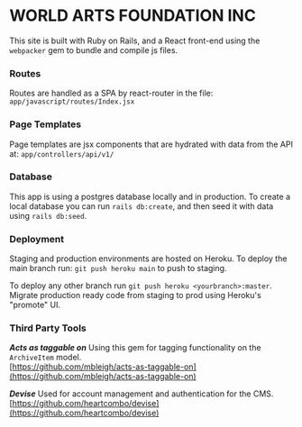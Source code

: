 # WORLD ARTS FOUNDATION INC

This site is built with Ruby on Rails, and a React front-end using the `webpacker` gem to bundle and compile js files. 

### Routes
Routes are handled as a SPA by react-router in the file: `app/javascript/routes/Index.jsx`

### Page Templates
Page templates are jsx components that are hydrated with data from the API at: `app/controllers/api/v1/`

### Database
This app is using a postgres database locally and in production.
To create a local database you can run `rails db:create`, and then seed it with data using `rails db:seed`.

### Deployment
Staging and production environments are hosted on Heroku.
To deploy the main branch run: `git push heroku main` to push to staging.

To deploy any other branch run `git push heroku <yourbranch>:master`.
Migrate production ready code from staging to prod using Heroku's "promote" UI.

### Third Party Tools
***Acts as taggable on***
Using this gem for tagging functionality on the `ArchiveItem` model. <br/>
[https://github.com/mbleigh/acts-as-taggable-on](https://github.com/mbleigh/acts-as-taggable-on)

***Devise***
Used for account management and authentication for the CMS. <br/>
[https://github.com/heartcombo/devise](https://github.com/heartcombo/devise)